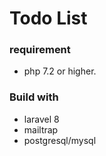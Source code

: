 # Todo List
### requirement
 - php 7.2 or higher.
### Build with 
- laravel 8
- mailtrap 
- postgresql/mysql